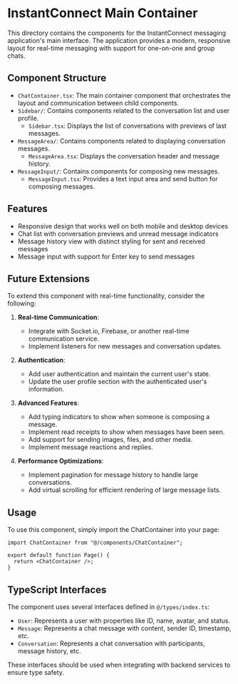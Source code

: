 # InstantConnect Main Container

This directory contains the components for the InstantConnect messaging application's main interface. The application provides a modern, responsive layout for real-time messaging with support for one-on-one and group chats.

## Component Structure

- `ChatContainer.tsx`: The main container component that orchestrates the layout and communication between child components.
- `Sidebar/`: Contains components related to the conversation list and user profile.
  - `Sidebar.tsx`: Displays the list of conversations with previews of last messages.
- `MessageArea/`: Contains components related to displaying conversation messages.
  - `MessageArea.tsx`: Displays the conversation header and message history.
- `MessageInput/`: Contains components for composing new messages.
  - `MessageInput.tsx`: Provides a text input area and send button for composing messages.

## Features

- Responsive design that works well on both mobile and desktop devices
- Chat list with conversation previews and unread message indicators
- Message history view with distinct styling for sent and received messages
- Message input with support for Enter key to send messages

## Future Extensions

To extend this component with real-time functionality, consider the following:

1. **Real-time Communication**: 
   - Integrate with Socket.io, Firebase, or another real-time communication service.
   - Implement listeners for new messages and conversation updates.

2. **Authentication**: 
   - Add user authentication and maintain the current user's state.
   - Update the user profile section with the authenticated user's information.

3. **Advanced Features**:
   - Add typing indicators to show when someone is composing a message.
   - Implement read receipts to show when messages have been seen.
   - Add support for sending images, files, and other media.
   - Implement message reactions and replies.

4. **Performance Optimizations**:
   - Implement pagination for message history to handle large conversations.
   - Add virtual scrolling for efficient rendering of large message lists.

## Usage

To use this component, simply import the ChatContainer into your page:

```tsx
import ChatContainer from "@/components/ChatContainer";

export default function Page() {
  return <ChatContainer />;
}
```

## TypeScript Interfaces

The component uses several interfaces defined in `@/types/index.ts`:

- `User`: Represents a user with properties like ID, name, avatar, and status.
- `Message`: Represents a chat message with content, sender ID, timestamp, etc.
- `Conversation`: Represents a chat conversation with participants, message history, etc.

These interfaces should be used when integrating with backend services to ensure type safety.
